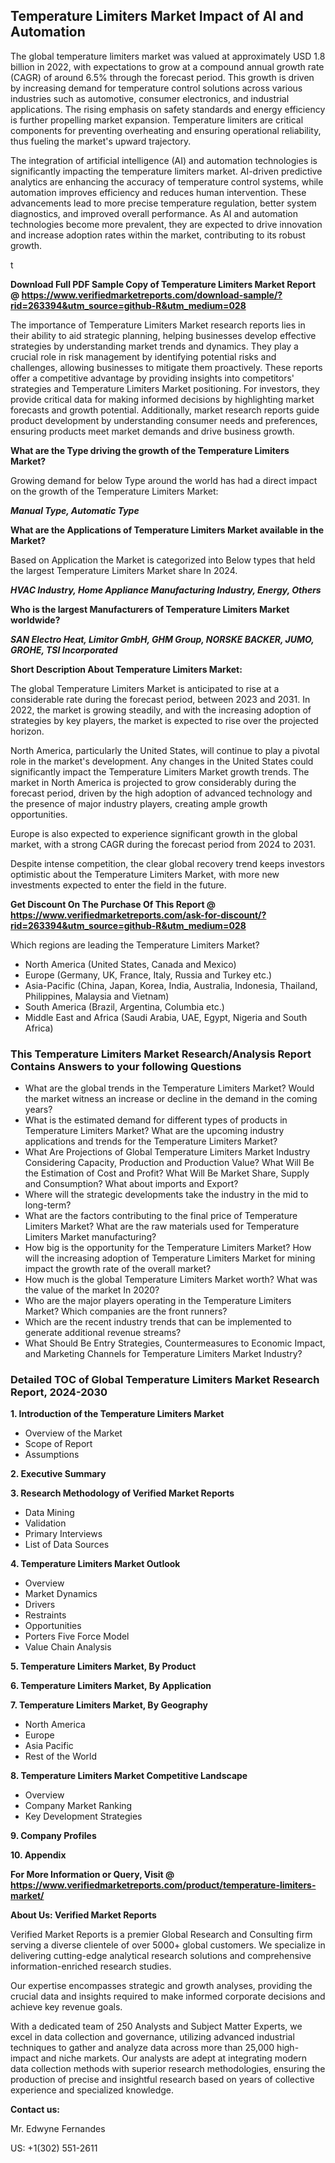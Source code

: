 <h2>Temperature Limiters Market Impact of AI and Automation</h2><p>The global temperature limiters market was valued at approximately USD 1.8 billion in 2022, with expectations to grow at a compound annual growth rate (CAGR) of around 6.5% through the forecast period. This growth is driven by increasing demand for temperature control solutions across various industries such as automotive, consumer electronics, and industrial applications. The rising emphasis on safety standards and energy efficiency is further propelling market expansion. Temperature limiters are critical components for preventing overheating and ensuring operational reliability, thus fueling the market's upward trajectory.</p><p>The integration of artificial intelligence (AI) and automation technologies is significantly impacting the temperature limiters market. AI-driven predictive analytics are enhancing the accuracy of temperature control systems, while automation improves efficiency and reduces human intervention. These advancements lead to more precise temperature regulation, better system diagnostics, and improved overall performance. As AI and automation technologies become more prevalent, they are expected to drive innovation and increase adoption rates within the market, contributing to its robust growth.</p>t</p><p id="" class=""><strong>Download Full PDF Sample Copy of Temperature Limiters Market Report @ <a href="https://www.verifiedmarketreports.com/download-sample/?rid=263394&utm_source=github-R&utm_medium=028" target="_blank">https://www.verifiedmarketreports.com/download-sample/?rid=263394&utm_source=github-R&utm_medium=028</a></strong></p><p>The importance of&nbsp;Temperature Limiters Market research reports lies in their ability to aid strategic planning, helping businesses develop effective strategies by understanding market trends and dynamics. They play a crucial role in risk management by identifying potential risks and challenges, allowing businesses to mitigate them proactively. These reports offer a competitive advantage by providing insights into competitors' strategies and Temperature Limiters Market positioning. For investors, they provide critical data for making informed decisions by highlighting market forecasts and growth potential. Additionally, market research reports guide product development by understanding consumer needs and preferences, ensuring products meet market demands and drive business growth.</p><p><strong>What are the&nbsp;Type driving the growth of the Temperature Limiters Market?</strong></p><p id="" class="">Growing demand for below Type around the world has had a direct impact on the growth of the Temperature Limiters Market:</p><em><strong>Manual Type, Automatic Type</strong></em></p><strong>What are the&nbsp;Applications&nbsp;of Temperature Limiters Market available in the Market?</strong></p><p id="" class="">Based on Application the Market is categorized into Below types that held the largest Temperature Limiters Market share In 2024.</p><em><strong>HVAC Industry, Home Appliance Manufacturing Industry, Energy, Others</strong></em></p><strong>Who is the largest Manufacturers of Temperature Limiters Market worldwide?</strong></p><p><em><strong>SAN Electro Heat, Limitor GmbH, GHM Group, NORSKE BACKER, JUMO, GROHE, TSI Incorporated</strong></em></p><p id="" class=""><strong>Short Description About Temperature Limiters Market:</strong></p><p>The global Temperature Limiters Market is anticipated to rise at a considerable rate during the forecast period, between 2023 and 2031. In 2022, the market is growing steadily, and with the increasing adoption of strategies by key players, the market is expected to rise over the projected horizon.</p><p>North America, particularly the United States, will continue to play a pivotal role in the market's development. Any changes in the United States could significantly impact the Temperature Limiters Market growth trends. The market in North America is projected to grow considerably during the forecast period, driven by the high adoption of advanced technology and the presence of major industry players, creating ample growth opportunities.</p><p>Europe is also expected to experience significant growth in the global market, with a strong CAGR during the forecast period from 2024 to 2031.</p><p>Despite intense competition, the clear global recovery trend keeps investors optimistic about the Temperature Limiters Market, with more new investments expected to enter the field in the future.</p><p id="" class=""><strong>Get Discount On The Purchase Of This Report @ <a href="https://www.verifiedmarketreports.com/ask-for-discount/?rid=263394&utm_source=github-R&utm_medium=028" target="_blank">https://www.verifiedmarketreports.com/ask-for-discount/?rid=263394&utm_source=github-R&utm_medium=028</a></strong></p>Which regions are leading the Temperature Limiters Market?</p><ul><li>North America (United States, Canada and Mexico)</li><li>Europe (Germany, UK, France, Italy, Russia and Turkey etc.)</li><li>Asia-Pacific (China, Japan, Korea, India, Australia, Indonesia, Thailand, Philippines, Malaysia and Vietnam)</li><li>South America (Brazil, Argentina, Columbia etc.)</li><li>Middle East and Africa (Saudi Arabia, UAE, Egypt, Nigeria and South Africa)</li></ul><h3 id="" class="">This Temperature Limiters Market Research/Analysis Report Contains Answers to your following Questions</h3><ul><li>What are the global trends in the Temperature Limiters Market? Would the market witness an increase or decline in the demand in the coming years?</li><li>What is the estimated demand for different types of products in Temperature Limiters Market? What are the upcoming industry applications and trends for the Temperature Limiters Market?</li><li>What Are Projections of Global Temperature Limiters Market Industry Considering Capacity, Production and Production Value? What Will Be the Estimation of Cost and Profit? What Will Be Market Share, Supply and Consumption? What about imports and Export?</li><li>Where will the strategic developments take the industry in the mid to long-term?</li><li>What are the factors contributing to the final price of Temperature Limiters Market? What are the raw materials used for Temperature Limiters Market manufacturing?</li><li>How big is the opportunity for the Temperature Limiters Market? How will the increasing adoption of Temperature Limiters Market for mining impact the growth rate of the overall market?</li><li>How much is the global Temperature Limiters Market worth? What was the value of the market In 2020?</li><li>Who are the major players operating in the Temperature Limiters Market? Which companies are the front runners?</li><li>Which are the recent industry trends that can be implemented to generate additional revenue streams?</li><li>What Should Be Entry Strategies, Countermeasures to Economic Impact, and Marketing Channels for Temperature Limiters Market Industry?</li></ul><h3 id="" class="">Detailed TOC of Global Temperature Limiters Market Research Report, 2024-2030</h3><p id="" class=""><strong>1. Introduction of the Temperature Limiters Market</strong></p><ul><li>Overview of the Market</li><li>Scope of Report</li><li>Assumptions</li></ul><p id="" class=""><strong>2. Executive Summary</strong></p><p id="" class=""><strong>3. Research Methodology of Verified Market Reports</strong></p><ul><li>Data Mining</li><li>Validation</li><li>Primary Interviews</li><li>List of Data Sources</li></ul><p id="" class=""><strong>4. Temperature Limiters Market Outlook</strong></p><ul><li>Overview</li><li>Market Dynamics</li><li>Drivers</li><li>Restraints</li><li>Opportunities</li><li>Porters Five Force Model</li><li>Value Chain Analysis</li></ul><p id="" class=""><strong>5. Temperature Limiters Market, By Product</strong></p><p id="" class=""><strong>6. Temperature Limiters Market, By Application</strong></p><p id="" class=""><strong>7. Temperature Limiters Market, By Geography</strong></p><ul><li>North America</li><li>Europe</li><li>Asia Pacific</li><li>Rest of the World</li></ul><p id="" class=""><strong>8. Temperature Limiters Market Competitive Landscape</strong></p><ul><li>Overview</li><li>Company Market Ranking</li><li>Key Development Strategies</li></ul><p id="" class=""><strong>9. Company Profiles</strong></p><p id="" class=""><strong>10. Appendix</strong></p><p id="" class=""><strong>For More Information or Query, Visit @ <a href="https://www.verifiedmarketreports.com/product/temperature-limiters-market/" target="_blank">https://www.verifiedmarketreports.com/product/temperature-limiters-market/</a></strong></p><p id="" class=""><strong>About Us: Verified Market Reports</strong></p><p id="" class="">Verified Market Reports is a premier Global Research and Consulting firm serving a diverse clientele of over 5000+ global customers. We specialize in delivering cutting-edge analytical research solutions and comprehensive information-enriched research studies.</p><p id="" class="">Our expertise encompasses strategic and growth analyses, providing the crucial data and insights required to make informed corporate decisions and achieve key revenue goals.</p><p id="" class="">With a dedicated team of 250 Analysts and Subject Matter Experts, we excel in data collection and governance, utilizing advanced industrial techniques to gather and analyze data across more than 25,000 high-impact and niche markets. Our analysts are adept at integrating modern data collection methods with superior research methodologies, ensuring the production of precise and insightful research based on years of collective experience and specialized knowledge.</p><p id="" class=""><strong>Contact us:</strong></p><p id="" class="">Mr. Edwyne Fernandes</p><p id="" class="">US: +1(302) 551-2611</p>
